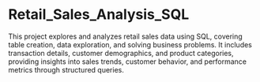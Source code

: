 # Retail_Sales_Analysis_SQL
This project explores and analyzes retail sales data using SQL, covering table creation, data exploration, and solving business problems. It includes transaction details, customer demographics, and product categories, providing insights into sales trends, customer behavior, and performance metrics through structured queries.
